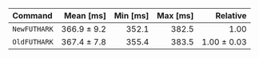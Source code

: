 | Command | Mean [ms] | Min [ms] | Max [ms] | Relative |
|:---|---:|---:|---:|---:|
| `NewFUTHARK` | 366.9 ± 9.2 | 352.1 | 382.5 | 1.00 |
| `OldFUTHARK` | 367.4 ± 7.8 | 355.4 | 383.5 | 1.00 ± 0.03 |
